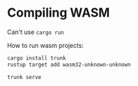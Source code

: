 
# Compiling WASM

Can't use `cargo run`

How to run wasm projects:
```bash
cargo install trunk
rustup target add wasm32-unknown-unknown 

trunk serve
```
